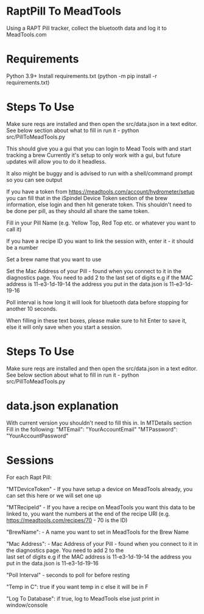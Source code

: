 # RaptPill To MeadTools
Using a RAPT Pill tracker, collect the bluetooth data and log it to MeadTools.com

# Requirements
Python 3.9+
Install requirements.txt (python -m pip install -r requirements.txt)



# Steps To Use
Make sure reqs are installed and then open the src/data.json in a text editor. 
See below section about what to fill in 
run it - 
python src/PillToMeadTools.py

This should give you a gui that you can login to Mead Tools with and start tracking a brew
Currently it's setup to only work with a gui, but future updates will allow you to do it headless.

It also might be buggy and is advised to run with a shell/command prompt so you can see output

If you have a token from https://meadtools.com/account/hydrometer/setup you can fill that in the iSpindel Device Token section of the brew information, else login and then hit generate token. This shouldn't need to be done per pill, as they should all share the same token.

Fill in your Pill Name (e.g. Yellow Top, Red Top etc. or whatever you want to call it)


If you have a recipe ID you want to link the session with, enter it - it should be a number


Set a brew name that you want to use


Set the  Mac Address of your Pill - found when you connect to it in the diagnostics page. You need to add 2 to the last set of digits e.g if the MAC address is 11-e3-1d-19-14 the address you put in the data.json is 11-e3-1d-19-16 


Poll interval is how long it will look for bluetooth data before stopping for another 10 seconds. 

When filling in these text boxes, please make sure to hit Enter to save it, else it will only save when you start a session.

# Steps To Use
Make sure reqs are installed and then open the src/data.json in a text editor. 
See below section about what to fill in 
run it - python src/PillToMeadTools.py

# data.json explanation
With current version you shouldn't need to fill this in.
In MTDetails section Fill in the following:
"MTEmail": "YourAccountEmail"
"MTPassword": "YourAccountPassword"

# Sessions
For each Rapt Pill:

"MTDeviceToken" - If you have setup a device on MeadTools already, you can set this here or we will set one up

"MTRecipeId" - If you have a recipe on MeadTools you want this data to be linked to, you want the numbers at the end of the recipe URl (e.g. https://meadtools.com/recipes/70 - 70 is the ID)

"BrewName": - A name you want to set in MeadTools for the Brew Name

"Mac Address": - Mac Address of your Pill - found when you connect to it in the diagnostics page. You need to add 2 to the  
                last set of digits e.g if the MAC address is 11-e3-1d-19-14 the address you put in the data.json is 11-e3-1d-19-16 

"Poll Interval" - seconds to poll for before resting

"Temp in C": true if you want temp in c else it will be in F

"Log To Database": if true, log to MeadTools else just print in window/console



